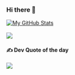 ### Hi there 👋

<!--
**IronPlus/IronPlus** is a ✨ _special_ ✨ repository because its `README.md` (this file) appears on your GitHub profile.

Here are some ideas to get you started:

- 🔭 I’m currently working on ...
- 🌱 I’m currently learning ...
- 👯 I’m looking to collaborate on ...
- 🤔 I’m looking for help with ...
- 💬 Ask me about ...
- 📫 How to reach me: ...
- 😄 Pronouns: ...
- ⚡ Fun fact: ...
-->

[![My GitHub Stats](https://github-readme-stats.vercel.app/api/?username=IronPlus&count_private=true&theme=tokyonight&showicons=true)]() <br/> <br/>
![](https://github-readme-streak-stats.herokuapp.com/?user=IronPlus&theme=gruvbox&hide_border=false)

#### ✍️ Dev Quote of the day
![](https://quotes-github-readme.vercel.app/api?type=horizontal&theme=radical)
